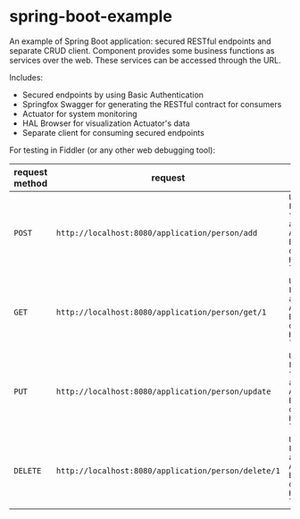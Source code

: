 # spring-boot-example
An example of Spring Boot application: secured RESTful endpoints and separate CRUD client. Component provides some business functions as services over the web. These services can be accessed through the URL.

Includes: 

* Secured endpoints by using Basic Authentication
* Springfox Swagger for generating the RESTful contract for consumers
* Actuator for system monitoring
* HAL Browser for visualization Actuator's data
* Separate client for consuming secured endpoints 

For testing in Fiddler (or any other web debugging tool):

request method | request | headers | request body | response |
------------ | -------------| -------------| -------------| -------------|
`POST` | `http://localhost:8080/application/person/add` | `User-Agent: Fiddler Content-type: application/json Authorization: Basic dXNlcjp1c2Vy Host: localhost:8080` | `{ "id":1, "firstName":"A", "lastName":"B" }` | `{"statusCode":"OK","errorMessage":"","result":{"id":1,"firstName":"A","lastName":"B"}}` |
`GET`  | `http://localhost:8080/application/person/get/1` | `User-Agent: Fiddler Accept: application/json Authorization: Basic dXNlcjp1c2Vy Host: localhost:8080` | | `{"statusCode":"OK","errorMessage":"","result":{"id":1,"firstName":"A","lastName":"B"}}` |
`PUT`  | `http://localhost:8080/application/person/update` | `User-Agent: Fiddler Content-type: application/json Authorization: Basic dXNlcjp1c2Vy Host: localhost:8080` | `{ "id":1, "firstName":"C", "lastName":"D" }` | `{"statusCode":"OK","errorMessage":"","result":{"id":1,"firstName":"C","lastName":"D"}}` |
`DELETE` | `http://localhost:8080/application/person/delete/1` | `User-Agent: Fiddler Accept: application/json Authorization: Basic dXNlcjp1c2Vy Host: localhost:8080` | | `{"statusCode":"OK","errorMessage":"","result":[]}` |   
